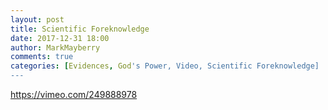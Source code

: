 ```yaml
---
layout: post
title: Scientific Foreknowledge
date: 2017-12-31 18:00
author: MarkMayberry
comments: true
categories: [Evidences, God's Power, Video, Scientific Foreknowledge]
---
```

https://vimeo.com/249888978
